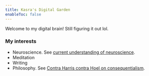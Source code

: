 ```yaml
---
title: Kasra's Digital Garden
enableToc: false
---
```


Welcome to my digital brain! Still figuring it out lol.

### My interests

- Neuroscience. See [current understanding of neuroscience](notes/neuroscience.md).
- Meditation
- Writing
- Philosophy. See [Contra Harris contra Hoel on consequentialism](notes/hoel-harris-utilitarianism.md).